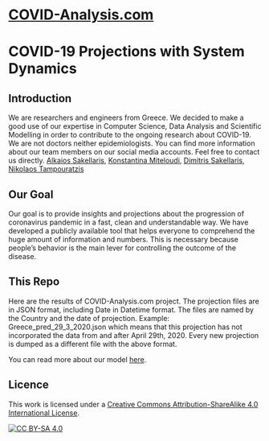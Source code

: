 # [COVID-Analysis.com](https://covid-analysis.com/)

# COVID-19 Projections with System Dynamics

## Introduction
We are researchers and engineers from Greece. We decided to make a good use of our expertise in Computer Science, Data Analysis and Scientific Modelling in order to contribute to the ongoing research about COVID-19. We are not doctors neither epidemiologists.
You can find more information about our team members on our social media accounts. Feel free to contact us directly.
[Alkaios Sakellaris](https://www.linkedin.com/in/alkaios-sakellaris/), [Konstantina Miteloudi](https://www.linkedin.com/in/konstantina-miteloudi-710b61193/), [Dimitris Sakellaris](https://www.facebook.com/dsakellaris), [Nikolaos Tampouratzis](https://www.researchgate.net/profile/Nikolaos_Tampouratzis)


## Our Goal
Our goal is to provide insights and projections about the progression of coronavirus pandemic in a fast, clean and understandable way. We have developed a publicly available tool that helps everyone to comprehend the huge amount of information and numbers. This is necessary because people’s behavior is the main lever for controlling the outcome of the disease.

## This Repo
Here are the results of COVID-Analysis.com project. The projection files are in JSON format, including Date in Datetime format. The files are named by the Country and the date of projection. Example: Greece_pred_29_3_2020.json which means that this projection has not incorporated the data from and after April 29th, 2020. Every new projection is dumped as a different file with the above format.

You can read more about our model [here](https://covid-analysis.com/p/covid19-projection-model).

## Licence 


This work is licensed under a [Creative Commons Attribution-ShareAlike 4.0
International License][cc-by-sa].

[![CC BY-SA 4.0][cc-by-sa-image]][cc-by-sa]

[cc-by-sa]: http://creativecommons.org/licenses/by-sa/4.0/
[cc-by-sa-image]: https://licensebuttons.net/l/by-sa/4.0/88x31.png
[cc-by-sa-shield]: https://img.shields.io/badge/License-CC%20BY--SA%204.0-lightgrey.svg

